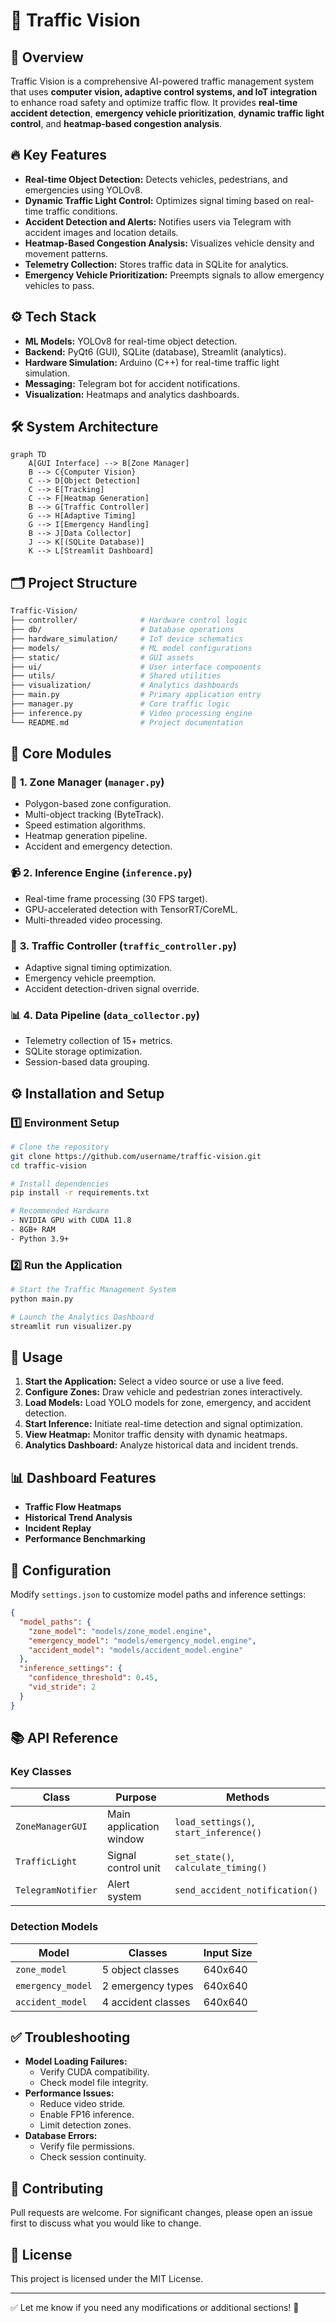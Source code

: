 
# 🚦 Traffic Vision

## 🌟 **Overview**
Traffic Vision is a comprehensive AI-powered traffic management system that uses **computer vision, adaptive control systems, and IoT integration** to enhance road safety and optimize traffic flow. It provides **real-time accident detection**, **emergency vehicle prioritization**, **dynamic traffic light control**, and **heatmap-based congestion analysis**.

## 🔥 **Key Features**
- **Real-time Object Detection:** Detects vehicles, pedestrians, and emergencies using YOLOv8.
- **Dynamic Traffic Light Control:** Optimizes signal timing based on real-time traffic conditions.
- **Accident Detection and Alerts:** Notifies users via Telegram with accident images and location details.
- **Heatmap-Based Congestion Analysis:** Visualizes vehicle density and movement patterns.
- **Telemetry Collection:** Stores traffic data in SQLite for analytics.
- **Emergency Vehicle Prioritization:** Preempts signals to allow emergency vehicles to pass.

## ⚙️ **Tech Stack**
- **ML Models:** YOLOv8 for real-time object detection.
- **Backend:** PyQt6 (GUI), SQLite (database), Streamlit (analytics).
- **Hardware Simulation:** Arduino (C++) for real-time traffic light simulation.
- **Messaging:** Telegram bot for accident notifications.
- **Visualization:** Heatmaps and analytics dashboards.

## 🛠️ **System Architecture**
```mermaid
graph TD
    A[GUI Interface] --> B[Zone Manager]
    B --> C{Computer Vision}
    C --> D[Object Detection]
    C --> E[Tracking]
    C --> F[Heatmap Generation]
    B --> G[Traffic Controller]
    G --> H[Adaptive Timing]
    G --> I[Emergency Handling]
    B --> J[Data Collector]
    J --> K[(SQLite Database)]
    K --> L[Streamlit Dashboard]
```

## 🗂️ **Project Structure**
```bash
Traffic-Vision/
├── controller/              # Hardware control logic
├── db/                      # Database operations
├── hardware_simulation/     # IoT device schematics
├── models/                  # ML model configurations
├── static/                  # GUI assets
├── ui/                      # User interface components
├── utils/                   # Shared utilities
├── visualization/           # Analytics dashboards
├── main.py                  # Primary application entry
├── manager.py               # Core traffic logic
├── inference.py             # Video processing engine
└── README.md                # Project documentation
```

## 🚦 **Core Modules**
### 🛑 **1. Zone Manager (`manager.py`)**
- Polygon-based zone configuration.
- Multi-object tracking (ByteTrack).
- Speed estimation algorithms.
- Heatmap generation pipeline.
- Accident and emergency detection.

### 📹 **2. Inference Engine (`inference.py`)**
- Real-time frame processing (30 FPS target).
- GPU-accelerated detection with TensorRT/CoreML.
- Multi-threaded video processing.

### 🚥 **3. Traffic Controller (`traffic_controller.py`)**
- Adaptive signal timing optimization.
- Emergency vehicle preemption.
- Accident detection-driven signal override.

### 📊 **4. Data Pipeline (`data_collector.py`)**
- Telemetry collection of 15+ metrics.
- SQLite storage optimization.
- Session-based data grouping.

## ⚙️ **Installation and Setup**
### 1️⃣ **Environment Setup**
```bash
# Clone the repository
git clone https://github.com/username/traffic-vision.git
cd traffic-vision

# Install dependencies
pip install -r requirements.txt

# Recommended Hardware
- NVIDIA GPU with CUDA 11.8
- 8GB+ RAM
- Python 3.9+
```

### 2️⃣ **Run the Application**
```bash
# Start the Traffic Management System
python main.py

# Launch the Analytics Dashboard
streamlit run visualizer.py
```

## 🚨 **Usage**
1. **Start the Application:** Select a video source or use a live feed.  
2. **Configure Zones:** Draw vehicle and pedestrian zones interactively.  
3. **Load Models:** Load YOLO models for zone, emergency, and accident detection.  
4. **Start Inference:** Initiate real-time detection and signal optimization.  
5. **View Heatmap:** Monitor traffic density with dynamic heatmaps.  
6. **Analytics Dashboard:** Analyze historical data and incident trends.

## 📊 **Dashboard Features**
- **Traffic Flow Heatmaps**
- **Historical Trend Analysis**
- **Incident Replay**
- **Performance Benchmarking**

## 🚦 **Configuration**
Modify `settings.json` to customize model paths and inference settings:
```json
{
  "model_paths": {
    "zone_model": "models/zone_model.engine",
    "emergency_model": "models/emergency_model.engine",
    "accident_model": "models/accident_model.engine"
  },
  "inference_settings": {
    "confidence_threshold": 0.45,
    "vid_stride": 2
  }
}
```

## 📚 **API Reference**
### Key Classes
| Class              | Purpose                   | Methods                   |
|--------------------|---------------------------|---------------------------|
| `ZoneManagerGUI`   | Main application window   | `load_settings()`, `start_inference()` |
| `TrafficLight`     | Signal control unit       | `set_state()`, `calculate_timing()`   |
| `TelegramNotifier` | Alert system              | `send_accident_notification()`        |

### Detection Models
| Model              | Classes            | Input Size |
|--------------------|--------------------|------------|
| `zone_model`       | 5 object classes   | 640x640    |
| `emergency_model`  | 2 emergency types  | 640x640    |
| `accident_model`   | 4 accident classes | 640x640    |

## ✅ **Troubleshooting**
- **Model Loading Failures:**  
    - Verify CUDA compatibility.  
    - Check model file integrity.  
- **Performance Issues:**  
    - Reduce video stride.  
    - Enable FP16 inference.  
    - Limit detection zones.  
- **Database Errors:**  
    - Verify file permissions.  
    - Check session continuity.  

## 🤝 **Contributing**
Pull requests are welcome. For significant changes, please open an issue first to discuss what you would like to change.

## 📜 **License**
This project is licensed under the MIT License.

---

✅ Let me know if you need any modifications or additional sections! 🚀
